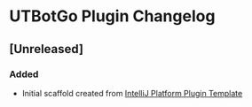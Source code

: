 <!-- Keep a Changelog guide -> https://keepachangelog.com -->

# UTBotGo Plugin Changelog

## [Unreleased]
### Added
- Initial scaffold created from [IntelliJ Platform Plugin Template](https://github.com/JetBrains/intellij-platform-plugin-template)
